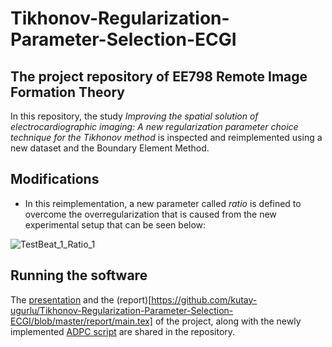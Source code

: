 # Tikhonov-Regularization-Parameter-Selection-ECGI
## The project repository of EE798 Remote Image Formation Theory

In this repository, the study _Improving the spatial solution of electrocardiographic imaging: A new regularization parameter choice technique for the Tikhonov method_ is inspected and reimplemented using a new dataset and the Boundary Element Method. 

## Modifications
* In this reimplementation, a new parameter called *ratio* is defined to overcome the overregularization that is caused from the new experimental setup that can be seen below: 

![TestBeat_1_Ratio_1](https://user-images.githubusercontent.com/83376963/177035755-e5505399-4213-4796-93b5-3b1faa2df9c5.gif)

## Running the software
The [presentation](https://github.com/kutay-ugurlu/Tikhonov-Regularization-Parameter-Selection-ECGI/blob/master/Presentation.pptx) and the (report)[https://github.com/kutay-ugurlu/Tikhonov-Regularization-Parameter-Selection-ECGI/blob/master/report/main.tex] of the project, along with the newly implemented [ADPC script](https://github.com/kutay-ugurlu/Tikhonov-Regularization-Parameter-Selection-ECGI/blob/master/ADPC.m) are shared in the repository.
